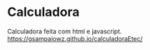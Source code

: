 # Calculadora
Calculadora feita com html e javascript. <br>
https://gsampaiowz.github.io/calculadoraEtec/
